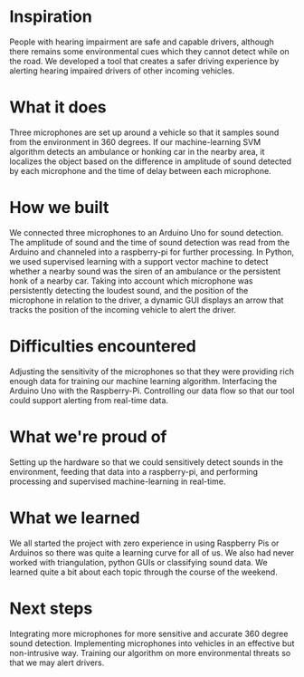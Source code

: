 # Inspiration
People with hearing impairment are safe and capable drivers, although there remains some environmental cues which they cannot detect while on the road. We developed a tool that creates a safer driving experience by alerting hearing impaired drivers of other incoming vehicles.

# What it does
Three microphones are set up around a vehicle so that it samples sound from the environment in 360 degrees. If our machine-learning SVM algorithm detects an ambulance or honking car in the nearby area, it localizes the object based on the difference in amplitude of sound detected by each microphone and the time of delay between each microphone.

# How we built
We connected three microphones to an Arduino Uno for sound detection. The amplitude of sound and the time of sound detection was read from the Arduino and channeled into a raspberry-pi for further processing. In Python, we used supervised learning with a support vector machine to detect whether a nearby sound was the siren of an ambulance or the persistent honk of a nearby car. Taking into account which microphone was persistently detecting the loudest sound, and the position of the microphone in relation to the driver, a dynamic GUI displays an arrow that tracks the position of the incoming vehicle to alert the driver.

# Difficulties encountered
Adjusting the sensitivity of the microphones so that they were providing rich enough data for training our machine learning algorithm. Interfacing the Arduino Uno with the Raspberry-Pi. Controlling our data flow so that our tool could support alerting from real-time data.

# What we're proud of
Setting up the hardware so that we could sensitively detect sounds in the environment, feeding that data into a raspberry-pi, and performing processing and supervised machine-learning in real-time.

# What we learned
We all started the project with zero experience in using Raspberry Pis or Arduinos so there was quite a learning curve for all of us. We also had never worked with triangulation, python GUIs or classifying sound data. We learned quite a bit about each topic through the course of the weekend.

# Next steps
Integrating more microphones for more sensitive and accurate 360 degree sound detection. Implementing microphones into vehicles in an effective but non-intrusive way. Training our algorithm on more environmental threats so that we may alert drivers.
